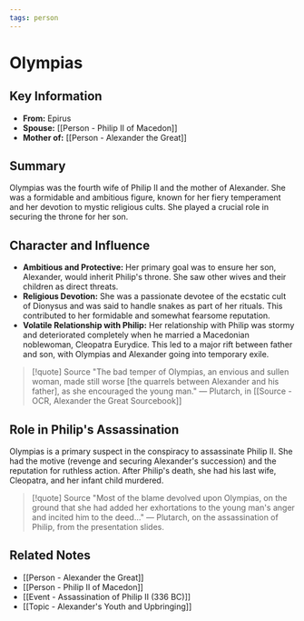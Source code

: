 ```yaml
---
tags: person
---
```


# Olympias

## Key Information
- **From:** Epirus
- **Spouse:** [[Person - Philip II of Macedon]]
- **Mother of:** [[Person - Alexander the Great]]

## Summary
Olympias was the fourth wife of Philip II and the mother of Alexander. She was a formidable and ambitious figure, known for her fiery temperament and her devotion to mystic religious cults. She played a crucial role in securing the throne for her son.

## Character and Influence
- **Ambitious and Protective:** Her primary goal was to ensure her son, Alexander, would inherit Philip's throne. She saw other wives and their children as direct threats.
- **Religious Devotion:** She was a passionate devotee of the ecstatic cult of Dionysus and was said to handle snakes as part of her rituals. This contributed to her formidable and somewhat fearsome reputation.
- **Volatile Relationship with Philip:** Her relationship with Philip was stormy and deteriorated completely when he married a Macedonian noblewoman, Cleopatra Eurydice. This led to a major rift between father and son, with Olympias and Alexander going into temporary exile.

> [!quote] Source
> "The bad temper of Olympias, an envious and sullen woman, made still worse [the quarrels between Alexander and his father], as she encouraged the young man."
> — Plutarch, in [[Source - OCR, Alexander the Great Sourcebook]]

## Role in Philip's Assassination
Olympias is a primary suspect in the conspiracy to assassinate Philip II. She had the motive (revenge and securing Alexander's succession) and the reputation for ruthless action. After Philip's death, she had his last wife, Cleopatra, and her infant child murdered.

> [!quote] Source
> "Most of the blame devolved upon Olympias, on the ground that she had added her exhortations to the young man's anger and incited him to the deed..."
> — Plutarch, on the assassination of Philip, from the presentation slides.

## Related Notes
- [[Person - Alexander the Great]]
- [[Person - Philip II of Macedon]]
- [[Event - Assassination of Philip II (336 BC)]]
- [[Topic - Alexander's Youth and Upbringing]]

